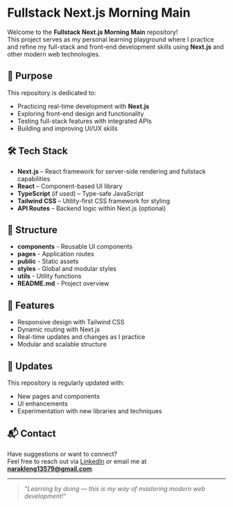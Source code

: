# Fullstack Next.js Morning Main

Welcome to the **Fullstack Next.js Morning Main** repository!  
This project serves as my personal learning playground where I practice and refine my full-stack and front-end development skills using **Next.js** and other modern web technologies.

## 🚀 Purpose

This repository is dedicated to:
- Practicing real-time development with **Next.js**
- Exploring front-end design and functionality
- Testing full-stack features with integrated APIs
- Building and improving UI/UX skills

## 🛠️ Tech Stack

- **Next.js** – React framework for server-side rendering and fullstack capabilities  
- **React** – Component-based UI library  
- **TypeScript** (if used) – Type-safe JavaScript  
- **Tailwind CSS** – Utility-first CSS framework for styling  
- **API Routes** – Backend logic within Next.js (optional)

## 📁 Structure
- **components** - Reusable UI components
- **pages** - Application routes
- **public** - Static assets
- **styles** - Global and modular styles
- **utils** - Utility functions
- **README.md** - Project overview

## 📌 Features

- Responsive design with Tailwind CSS
- Dynamic routing with Next.js
- Real-time updates and changes as I practice
- Modular and scalable structure

## 🔄 Updates

This repository is regularly updated with:
- New pages and components
- UI enhancements
- Experimentation with new libraries and techniques

## 📬 Contact

Have suggestions or want to connect?  
Feel free to reach out via [LinkedIn](https://www.linkedin.com/) or email me at **narakleng13579@gmail.com**.

---

> _"Learning by doing — this is my way of mastering modern web development!"_


